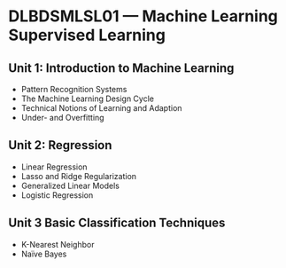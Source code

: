 # DLBDSMLSL01 — Machine Learning Supervised Learning
## Unit 1: Introduction to Machine Learning
* Pattern Recognition Systems
* The Machine Learning Design Cycle
* Technical Notions of Learning and Adaption
* Under- and Overfitting

## Unit 2: Regression
* Linear Regression
* Lasso and Ridge Regularization
* Generalized Linear Models
* Logistic Regression

## Unit 3 Basic Classification Techniques
* K-Nearest Neighbor
* Naïve Bayes
